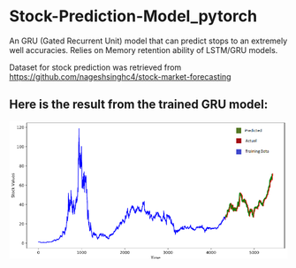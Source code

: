 # Stock-Prediction-Model_pytorch
An GRU (Gated Recurrent Unit) model that can predict stops to an extremely well accuracies. Relies on Memory retention ability of LSTM/GRU models. 

Dataset for stock prediction was retrieved from https://github.com/nageshsinghc4/stock-market-forecasting

## Here is the result from the trained GRU model:

![](data/uploads/prediction_result.png)
